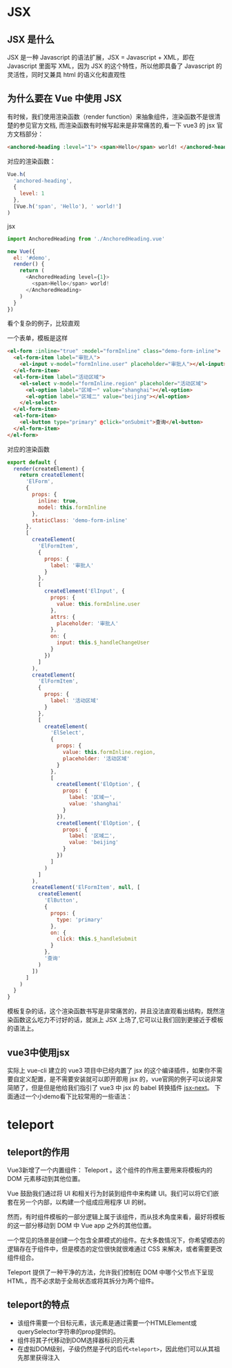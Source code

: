 # JSX
## JSX 是什么
JSX 是一种 Javascript 的语法扩展，JSX = Javascript + XML，即在 Javascript 里面写 XML，因为 JSX 的这个特性，所以他即具备了 Javascript 的灵活性，同时又兼具 html 的语义化和直观性
## 为什么要在 Vue 中使用 JSX
有时候，我们使用渲染函数（render function）来抽象组件，渲染函数不是很清楚的参见官方文档, 而渲染函数有时候写起来是非常痛苦的,看一下 vue3 的 jsx 官方文档部分：

```html
<anchored-heading :level="1"> <span>Hello</span> world! </anchored-heading>
```
对应的渲染函数：
```javascript
Vue.h(
  'anchored-heading',
  {
    level: 1
  },
  [Vue.h('span', 'Hello'), ' world!']
)
```
jsx
```javascript
import AnchoredHeading from './AnchoredHeading.vue'

new Vue({
  el: '#demo',
  render() {
    return (
      <AnchoredHeading level={1}>
        <span>Hello</span> world!
      </AnchoredHeading>
    )
  }
})
```
看个复杂的例子，比较直观

一个表单，模板是这样
```html
<el-form :inline="true" :model="formInline" class="demo-form-inline">
  <el-form-item label="审批人">
    <el-input v-model="formInline.user" placeholder="审批人"></el-input>
  </el-form-item>
  <el-form-item label="活动区域">
    <el-select v-model="formInline.region" placeholder="活动区域">
      <el-option label="区域一" value="shanghai"></el-option>
      <el-option label="区域二" value="beijing"></el-option>
    </el-select>
  </el-form-item>
  <el-form-item>
    <el-button type="primary" @click="onSubmit">查询</el-button>
  </el-form-item>
</el-form>
```
对应的渲染函数
```javascript
export default {
  render(createElement) {
    return createElement(
      'ElForm',
      {
        props: {
          inline: true,
          model: this.formInline
        },
        staticClass: 'demo-form-inline'
      },
      [
        createElement(
          'ElFormItem',
          {
            props: {
              label: '审批人'
            }
          },
          [
            createElement('ElInput', {
              props: {
                value: this.formInline.user
              },
              attrs: {
                placeholder: '审批人'
              },
              on: {
                input: this.$_handleChangeUser
              }
            })
          ]
        ),
        createElement(
          'ElFormItem',
          {
            props: {
              label: '活动区域'
            }
          },
          [
            createElement(
              'ElSelect',
              {
                props: {
                  value: this.formInline.region,
                  placeholder: '活动区域'
                }
              },
              [
                createElement('ElOption', {
                  props: {
                    label: '区域一',
                    value: 'shanghai'
                  }
                }),
                createElement('ElOption', {
                  props: {
                    label: '区域二',
                    value: 'beijing'
                  }
                })
              ]
            )
          ]
        ),
        createElement('ElFormItem', null, [
          createElement(
            'ElButton',
            {
              props: {
                type: 'primary'
              },
              on: {
                click: this.$_handleSubmit
              }
            },
            '查询'
          )
        ])
      ]
    )
  }
}
```
模板复杂的话，这个渲染函数书写是非常痛苦的，并且没法直观看出结构，既然渲染函数这么吃力不讨好的话，就派上 JSX 上场了,它可以让我们回到更接近于模板的语法上。
## vue3中使用jsx
实际上 vue-cli 建立的 vue3 项目中已经内置了 jsx 的这个编译插件，如果你不需要自定义配置，是不需要安装就可以即开即用 jsx 的，vue官网的例子可以说非常简陋了，但是但是他给我们指引了 vue3 中 jsx 的 babel 转换插件 [jsx-next](https://github.com/vuejs/jsx-next/tree/dev/packages/babel-plugin-jsx "jsx-next")。
下面通过一个小demo看下比较常用的一些语法：

# teleport
## teleport的作用
Vue3新增了一个内置组件： Teleport 。这个组件的作用主要用来将模板内的 DOM 元素移动到其他位置。

Vue 鼓励我们通过将 UI 和相关行为封装到组件中来构建 UI。我们可以将它们嵌套在另一个内部，以构建一个组成应用程序 UI 的树。

然而，有时组件模板的一部分逻辑上属于该组件，而从技术角度来看，最好将模板的这一部分移动到 DOM 中 Vue app 之外的其他位置。

一个常见的场景是创建一个包含全屏模式的组件。在大多数情况下，你希望模态的逻辑存在于组件中，但是模态的定位很快就很难通过 CSS 来解决，或者需要更改组件组合。

Teleport 提供了一种干净的方法，允许我们控制在 DOM 中哪个父节点下呈现 HTML，而不必求助于全局状态或将其拆分为两个组件。
## teleport的特点
* 该组件需要一个目标元素，该元素是通过需要一个HTMLElement或querySelector字符串的prop提供的。
* 组件将其子代移动到DOM选择器标识的元素
* 在虚拟DOM级别，子级仍然是子代的后代`<teleport>`，因此他们可以从其祖先那里获得注入

